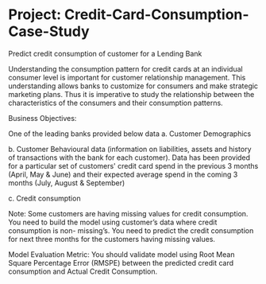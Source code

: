 # Project:  Credit-Card-Consumption-Case-Study
Predict credit consumption of customer for a Lending Bank

Understanding the consumption pattern for credit cards at an individual consumer level is important  for customer relationship management. This understanding allows banks to customize for consumers and make strategic marketing plans. Thus it is imperative to study the relationship between the characteristics of the consumers and their consumption patterns.

Business Objectives:

One of the leading banks provided below data
a. Customer Demographics

b. Customer Behavioural data (information on liabilities, assets and history of transactions with
the bank for each customer). Data has been provided for a particular set of customers' credit
card spend in the previous 3 months (April, May & June) and their expected average spend
in the coming 3 months (July, August & September)

c. Credit consumption 

Note: Some customers are having missing values for credit consumption. You need to build the model using customer’s data where credit consumption is non- missing’s. You need to predict the credit consumption for next three months for the customers having missing values.

Model Evaluation Metric:
You should validate model using Root Mean Square Percentage Error (RMSPE) between the
predicted credit card consumption and Actual Credit Consumption.

